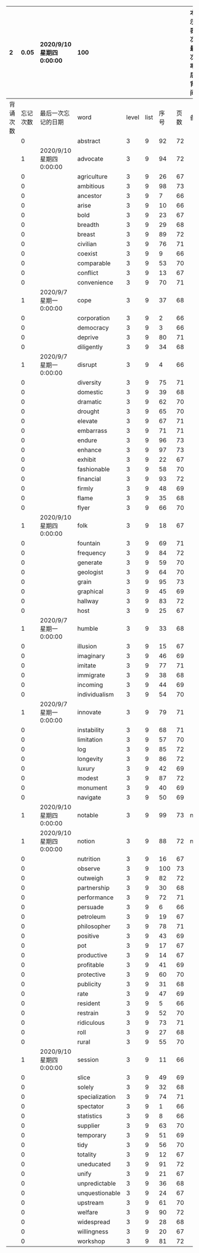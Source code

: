 |2|0.05|2020/9/10 星期四 0:00:00|100|||||本行表示本列表背诵次数，最后一次遗忘率和最后一次背诵时间||
|:--|:--|:--|:--|:--|:--|:--|:--|:--|:--|
|背诵次数|忘记次数|最后一次忘记的日期|word|level|list|序号|页数|备注|助记备注|
||0||abstract|3|9|92|72|||
||1|2020/9/10 星期四 0:00:00|advocate|3|9|94|72|||
||0||agriculture|3|9|26|67|||
||0||ambitious|3|9|98|73|||
||0||ancestor|3|9|7|66|||
||0||arise|3|9|10|66|||
||0||bold|3|9|23|67|||
||0||breadth|3|9|29|68|||
||0||breast|3|9|89|72|||
||0||civilian|3|9|76|71|||
||0||coexist|3|9|9|66|||
||0||comparable|3|9|53|70|||
||0||conflict|3|9|13|67|||
||0||convenience|3|9|70|71|||
||1|2020/9/7 星期一 0:00:00|cope|3|9|37|68|||
||0||corporation|3|9|2|66|||
||0||democracy|3|9|3|66|||
||0||deprive|3|9|80|71|||
||0||diligently|3|9|34|68|||
||1|2020/9/7 星期一 0:00:00|disrupt|3|9|4|66|||
||0||diversity|3|9|75|71|||
||0||domestic|3|9|39|68|||
||0||dramatic|3|9|62|70|||
||0||drought|3|9|65|70|||
||0||elevate|3|9|67|71|||
||0||embarrass|3|9|71|71|||
||0||endure|3|9|96|73|||
||0||enhance|3|9|97|73|||
||0||exhibit|3|9|22|67|||
||0||fashionable|3|9|58|70|||
||0||financial|3|9|93|72|||
||0||firmly|3|9|48|69|||
||0||flame|3|9|35|68|||
||0||flyer|3|9|66|70|||
||1|2020/9/10 星期四 0:00:00|folk|3|9|18|67|||
||0||fountain|3|9|69|71|||
||0||frequency|3|9|84|72|||
||0||generate|3|9|59|70|||
||0||geologist|3|9|64|70|||
||0||grain|3|9|95|73|||
||0||graphical|3|9|45|69|||
||0||hallway|3|9|83|72|||
||0||host|3|9|25|67|||
||1|2020/9/7 星期一 0:00:00|humble|3|9|33|68|||
||0||illusion|3|9|15|67|||
||0||imaginary|3|9|46|69|||
||0||imitate|3|9|77|71|||
||0||immigrate|3|9|38|68|||
||0||incoming|3|9|44|69|||
||0||individualism|3|9|54|70|||
||1|2020/9/7 星期一 0:00:00|innovate|3|9|79|71|||
||0||instability|3|9|68|71|||
||0||limitation|3|9|57|70|||
||0||log|3|9|85|72|||
||0||longevity|3|9|86|72|||
||0||luxury|3|9|42|69|||
||0||modest|3|9|87|72|||
||0||monument|3|9|40|69|||
||0||navigate|3|9|50|69|||
||1|2020/9/10 星期四 0:00:00|notable|3|9|99|73|notion||
||1|2020/9/10 星期四 0:00:00|notion|3|9|88|72|notable||
||0||nutrition|3|9|16|67|||
||0||observe|3|9|100|73|||
||0||outweigh|3|9|82|72|||
||0||partnership|3|9|30|68|||
||0||performance|3|9|72|71|||
||0||persuade|3|9|6|66|||
||0||petroleum|3|9|19|67|||
||0||philosopher|3|9|78|71|||
||0||positive|3|9|43|69|||
||0||pot|3|9|17|67|||
||0||productive|3|9|14|67|||
||0||profitable|3|9|41|69|||
||0||protective|3|9|60|70|||
||0||publicity|3|9|31|68|||
||0||rate|3|9|47|69|||
||0||resident|3|9|5|66|||
||0||restrain|3|9|52|70|||
||0||ridiculous|3|9|73|71|||
||0||roll|3|9|27|68|||
||0||rural|3|9|55|70|||
||1|2020/9/10 星期四 0:00:00|session|3|9|11|66|||
||0||slice|3|9|49|69|||
||0||solely|3|9|32|68|||
||0||specialization|3|9|74|71|||
||0||spectator|3|9|1|66|||
||0||statistics|3|9|8|66|||
||0||supplier|3|9|63|70|||
||0||temporary|3|9|51|69|||
||0||tidy|3|9|56|70|||
||0||totality|3|9|12|67|||
||0||uneducated|3|9|91|72|||
||0||unify|3|9|21|67|||
||0||unpredictable|3|9|36|68|||
||0||unquestionable|3|9|24|67|||
||0||upstream|3|9|61|70|||
||0||welfare|3|9|90|72|||
||0||widespread|3|9|28|68|||
||0||willingness|3|9|20|67|||
||0||workshop|3|9|81|72|||
